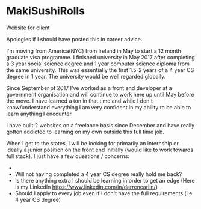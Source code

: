 # MakiSushiRolls
Website for client

Apologies if I should have posted this in career advice.

I'm moving from America(NYC) from Ireland in May to start a 12 month graduate visa programme. I finished university in May 2017 after completing a 3 year social science degree and 1 year computer science diploma from the same university. This was essentially the first 1.5-2 years of a 4 year CS degree in 1 year. The university would be well regarded globally. 

Since September of 2017 I've worked as a front end developer at a government organisation and will continue to work here up until May before the move. I have learned a ton in that time and while I don't know/understand everything I am very confident in my ability to be able to learn anything I encounter. 

I have built 2 websites on a freelance basis since December and have really gotten addicted to learning on my own outside this full time job. 

When I get to the states, I will be looking for primarily an internship or ideally a junior position on the front end initially (would like to work towards full stack). I just have a few questions / concerns:

* 
* Will not having completed a 4 year CS degree really hold me back? 
* Is there anything extra I should be learning in order to get an edge (Here is my LinkedIn https://www.linkedin.com/in/darrencarlin/)
* Should I apply to every job even if I don't have the full requirements (i.e 4 year CS degree)


